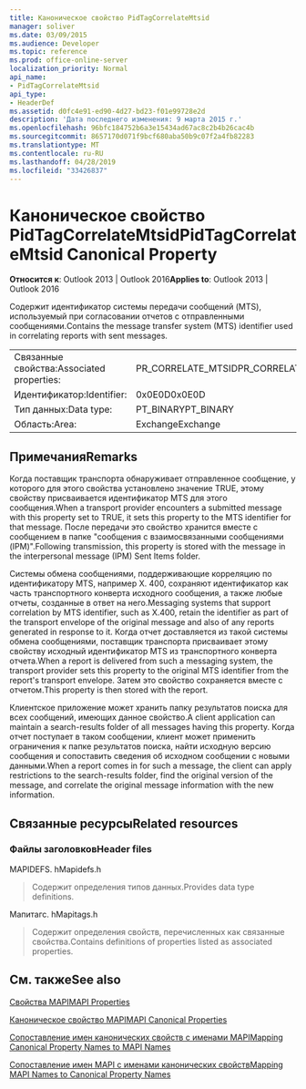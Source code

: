 ```yaml
---
title: Каноническое свойство PidTagCorrelateMtsid
manager: soliver
ms.date: 03/09/2015
ms.audience: Developer
ms.topic: reference
ms.prod: office-online-server
localization_priority: Normal
api_name:
- PidTagCorrelateMtsid
api_type:
- HeaderDef
ms.assetid: d0fc4e91-ed90-4d27-bd23-f01e99728e2d
description: 'Дата последнего изменения: 9 марта 2015 г.'
ms.openlocfilehash: 96bfc184752b6a3e15434ad67ac8c2b4b26cac4b
ms.sourcegitcommit: 8657170d071f9bcf680aba50b9c07f2a4fb82283
ms.translationtype: MT
ms.contentlocale: ru-RU
ms.lasthandoff: 04/28/2019
ms.locfileid: "33426837"
---
```

# <a name="pidtagcorrelatemtsid-canonical-property"></a><span data-ttu-id="7c720-103">Каноническое свойство PidTagCorrelateMtsid</span><span class="sxs-lookup"><span data-stu-id="7c720-103">PidTagCorrelateMtsid Canonical Property</span></span>

  
  
<span data-ttu-id="7c720-104">**Относится к**: Outlook 2013 | Outlook 2016</span><span class="sxs-lookup"><span data-stu-id="7c720-104">**Applies to**: Outlook 2013 | Outlook 2016</span></span> 
  
<span data-ttu-id="7c720-105">Содержит идентификатор системы передачи сообщений (MTS), используемый при согласовании отчетов с отправленными сообщениями.</span><span class="sxs-lookup"><span data-stu-id="7c720-105">Contains the message transfer system (MTS) identifier used in correlating reports with sent messages.</span></span>
  
|||
|:-----|:-----|
|<span data-ttu-id="7c720-106">Связанные свойства:</span><span class="sxs-lookup"><span data-stu-id="7c720-106">Associated properties:</span></span>  <br/> |<span data-ttu-id="7c720-107">PR_CORRELATE_MTSID</span><span class="sxs-lookup"><span data-stu-id="7c720-107">PR_CORRELATE_MTSID</span></span>  <br/> |
|<span data-ttu-id="7c720-108">Идентификатор:</span><span class="sxs-lookup"><span data-stu-id="7c720-108">Identifier:</span></span>  <br/> |<span data-ttu-id="7c720-109">0x0E0D</span><span class="sxs-lookup"><span data-stu-id="7c720-109">0x0E0D</span></span>  <br/> |
|<span data-ttu-id="7c720-110">Тип данных:</span><span class="sxs-lookup"><span data-stu-id="7c720-110">Data type:</span></span>  <br/> |<span data-ttu-id="7c720-111">PT_BINARY</span><span class="sxs-lookup"><span data-stu-id="7c720-111">PT_BINARY</span></span>  <br/> |
|<span data-ttu-id="7c720-112">Область:</span><span class="sxs-lookup"><span data-stu-id="7c720-112">Area:</span></span>  <br/> |<span data-ttu-id="7c720-113">Exchange</span><span class="sxs-lookup"><span data-stu-id="7c720-113">Exchange</span></span>  <br/> |
   
## <a name="remarks"></a><span data-ttu-id="7c720-114">Примечания</span><span class="sxs-lookup"><span data-stu-id="7c720-114">Remarks</span></span>

<span data-ttu-id="7c720-115">Когда поставщик транспорта обнаруживает отправленное сообщение, у которого для этого свойства установлено значение TRUE, этому свойству присваивается идентификатор MTS для этого сообщения.</span><span class="sxs-lookup"><span data-stu-id="7c720-115">When a transport provider encounters a submitted message with this property set to TRUE, it sets this property to the MTS identifier for that message.</span></span> <span data-ttu-id="7c720-116">После передачи это свойство хранится вместе с сообщением в папке "сообщения с взаимосвязанными сообщениями (IPM)".</span><span class="sxs-lookup"><span data-stu-id="7c720-116">Following transmission, this property is stored with the message in the interpersonal message (IPM) Sent Items folder.</span></span>
  
<span data-ttu-id="7c720-117">Системы обмена сообщениями, поддерживающие корреляцию по идентификатору MTS, например X. 400, сохраняют идентификатор как часть транспортного конверта исходного сообщения, а также любые отчеты, созданные в ответ на него.</span><span class="sxs-lookup"><span data-stu-id="7c720-117">Messaging systems that support correlation by MTS identifier, such as X.400, retain the identifier as part of the transport envelope of the original message and also of any reports generated in response to it.</span></span> <span data-ttu-id="7c720-118">Когда отчет доставляется из такой системы обмена сообщениями, поставщик транспорта присваивает этому свойству исходный идентификатор MTS из транспортного конверта отчета.</span><span class="sxs-lookup"><span data-stu-id="7c720-118">When a report is delivered from such a messaging system, the transport provider sets this property to the original MTS identifier from the report's transport envelope.</span></span> <span data-ttu-id="7c720-119">Затем это свойство сохраняется вместе с отчетом.</span><span class="sxs-lookup"><span data-stu-id="7c720-119">This property is then stored with the report.</span></span>
  
<span data-ttu-id="7c720-120">Клиентское приложение может хранить папку результатов поиска для всех сообщений, имеющих данное свойство.</span><span class="sxs-lookup"><span data-stu-id="7c720-120">A client application can maintain a search-results folder of all messages having this property.</span></span> <span data-ttu-id="7c720-121">Когда отчет поступает в таком сообщении, клиент может применить ограничения к папке результатов поиска, найти исходную версию сообщения и сопоставить сведения об исходном сообщении с новыми данными.</span><span class="sxs-lookup"><span data-stu-id="7c720-121">When a report comes in for such a message, the client can apply restrictions to the search-results folder, find the original version of the message, and correlate the original message information with the new information.</span></span>
  
## <a name="related-resources"></a><span data-ttu-id="7c720-122">Связанные ресурсы</span><span class="sxs-lookup"><span data-stu-id="7c720-122">Related resources</span></span>

### <a name="header-files"></a><span data-ttu-id="7c720-123">Файлы заголовков</span><span class="sxs-lookup"><span data-stu-id="7c720-123">Header files</span></span>

<span data-ttu-id="7c720-124">MAPIDEFS. h</span><span class="sxs-lookup"><span data-stu-id="7c720-124">Mapidefs.h</span></span>
  
> <span data-ttu-id="7c720-125">Содержит определения типов данных.</span><span class="sxs-lookup"><span data-stu-id="7c720-125">Provides data type definitions.</span></span>
    
<span data-ttu-id="7c720-126">Мапитагс. h</span><span class="sxs-lookup"><span data-stu-id="7c720-126">Mapitags.h</span></span>
  
> <span data-ttu-id="7c720-127">Содержит определения свойств, перечисленных как связанные свойства.</span><span class="sxs-lookup"><span data-stu-id="7c720-127">Contains definitions of properties listed as associated properties.</span></span>
    
## <a name="see-also"></a><span data-ttu-id="7c720-128">См. также</span><span class="sxs-lookup"><span data-stu-id="7c720-128">See also</span></span>



[<span data-ttu-id="7c720-129">Свойства MAPI</span><span class="sxs-lookup"><span data-stu-id="7c720-129">MAPI Properties</span></span>](mapi-properties.md)
  
[<span data-ttu-id="7c720-130">Каноническое свойство MAPI</span><span class="sxs-lookup"><span data-stu-id="7c720-130">MAPI Canonical Properties</span></span>](mapi-canonical-properties.md)
  
[<span data-ttu-id="7c720-131">Сопоставление имен канонических свойств с именами MAPI</span><span class="sxs-lookup"><span data-stu-id="7c720-131">Mapping Canonical Property Names to MAPI Names</span></span>](mapping-canonical-property-names-to-mapi-names.md)
  
[<span data-ttu-id="7c720-132">Сопоставление имен MAPI с именами канонических свойств</span><span class="sxs-lookup"><span data-stu-id="7c720-132">Mapping MAPI Names to Canonical Property Names</span></span>](mapping-mapi-names-to-canonical-property-names.md)


